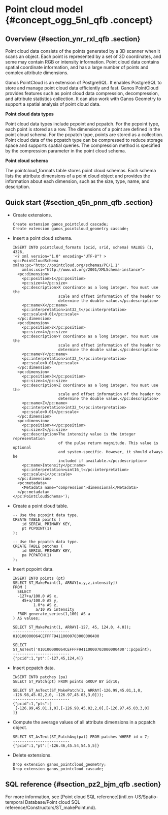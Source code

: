 # Point cloud model {#concept_ogg_5nl_qfb .concept}

## Overview {#section_ynr_rxl_qfb .section}

Point cloud data consists of the points generated by a 3D scanner when it scans an object. Each point is represented by a set of 3D coordinates, and some may contain RGB or intensity information. Point cloud data contains spatial coordinate information, and has a large number of points and complex attribute dimensions.

Ganos PointCloud is an extension of PostgreSQL. It enables PostgreSQL to store and manage point cloud data efficiently and fast. Ganos PointCloud provides features such as point cloud data compression, decompression, and attribute statistics collection. It can also work with Ganos Geometry to support a spatial analysis of point cloud data.

**Point cloud data types**

Point cloud data types include pcpoint and pcpatch. For the pcpoint type, each point is stored as a row. The dimensions of a point are defined in the point cloud schema. For the pcpatch type, points are stored as a collection. Point cloud data of the pcpatch type can be compressed to reduce storage space and supports spatial queries. The compression method is specified by the compression parameter in the point cloud schema.

**Point cloud schema**

The pointcloud\_formats table stores point cloud schemas. Each schema lists the attribute dimensions of a point cloud object and provides the information about each dimension, such as the size, type, name, and description.

## Quick start {#section_q5n_pnm_qfb .section}

-   Create extensions.

    ```
    Create extension ganos_pointcloud cascade;
    Create extension ganos_pointcloud_geometry cascade;
    ```

-   Insert a point cloud schema.

    ```
    INSERT INTO pointcloud_formats (pcid, srid, schema) VALUES (1, 4326,
    '<? xml version="1.0" encoding="UTF-8"? >
    <pc:PointCloudSchema xmlns:pc="http://pointcloud.org/schemas/PC/1.1"
        xmlns:xsi="http://www.w3.org/2001/XMLSchema-instance">
      <pc:dimension>
        <pc:position>1</pc:position>
        <pc:size>4</pc:size>
        <pc:description>X coordinate as a long integer. You must use the
                        scale and offset information of the header to
                        determine the double value.</pc:description>
        <pc:name>X</pc:name>
        <pc:interpretation>int32_t</pc:interpretation>
        <pc:scale>0.01</pc:scale>
      </pc:dimension>
      <pc:dimension>
        <pc:position>2</pc:position>
        <pc:size>4</pc:size>
        <pc:description>Y coordinate as a long integer. You must use the
                        scale and offset information of the header to
                        determine the double value.</pc:description>
        <pc:name>Y</pc:name>
        <pc:interpretation>int32_t</pc:interpretation>
        <pc:scale>0.01</pc:scale>
      </pc:dimension>
      <pc:dimension>
        <pc:position>3</pc:position>
        <pc:size>4</pc:size>
        <pc:description>Z coordinate as a long integer. You must use the
                        scale and offset information of the header to
                        determine the double value.</pc:description>
        <pc:name>Z</pc:name>
        <pc:interpretation>int32_t</pc:interpretation>
        <pc:scale>0.01</pc:scale>
      </pc:dimension>
      <pc:dimension>
        <pc:position>4</pc:position>
        <pc:size>2</pc:size>
        <pc:description>The intensity value is the integer representation
                        of the pulse return magnitude. This value is optional
                        and system-specific. However, it should always be
                        included if available.</pc:description>
        <pc:name>Intensity</pc:name>
        <pc:interpretation>uint16_t</pc:interpretation>
        <pc:scale>1</pc:scale>
      </pc:dimension>
      <pc:metadata>
        <Metadata name="compression">dimensional</Metadata>
      </pc:metadata>
    </pc:PointCloudSchema>');
    ```

-   Create a point cloud table.

    ```
    -- Use the pcpoint data type.
    CREATE TABLE points (
        id SERIAL PRIMARY KEY,
        pt PCPOINT(1)
    );
    
    -- Use the pcpatch data type.
    CREATE TABLE patches (
        id SERIAL PRIMARY KEY,
        pa PCPATCH(1)
    );
    ```

-   Insert pcpoint data.

    ```
    INSERT INTO points (pt)
    SELECT ST_MakePoint(1, ARRAY[x,y,z,intensity])
    FROM (
      SELECT
      -127+a/100.0 AS x,
        45+a/100.0 AS y,
             1.0*a AS z,
              a/10 AS intensity
      FROM generate_series(1,100) AS a
    ) AS values;
    
    SELECT ST_MakePoint(1, ARRAY[-127, 45, 124.0, 4.0]);
    -------------------------
    010100000064CEFFFF94110000703000000400
    
    SELECT ST_AsText('010100000064CEFFFF94110000703000000400'::pcpoint);
    -------------------------
    {"pcid":1,"pt":[-127,45,124,4]}
    ```

-   Insert pcpatch data.

    ```
    INSERT INTO patches (pa)
    SELECT ST_Patch(pt) FROM points GROUP BY id/10;
    
    SELECT ST_AsText(ST_MakePatch(1, ARRAY[-126.99,45.01,1,0, -126.98,45.02,2,0, -126.97,45.03,3,0]));
    -------------------------
    {"pcid":1,"pts":[
     [-126.99,45.01,1,0],[-126.98,45.02,2,0],[-126.97,45.03,3,0]
    ]}
    ```

-   Compute the average values of all attribute dimensions in a pcpatch object.

    ```
    SELECT ST_AsText(ST_PatchAvg(pa)) FROM patches WHERE id = 7;
    -------------------------
    {"pcid":1,"pt":[-126.46,45.54,54.5,5]}
    ```

-   Delete extensions.

    ```
    Drop extension ganos_pointcloud_geometry;
    Drop extension ganos_pointcloud cascade;
    ```


## SQL reference {#section_pz2_bjm_qfb .section}

For more information, see [Point cloud SQL reference](intl.en-US/Spatio-temporal Database/Point cloud SQL reference/Constructors/ST_makePoint.md).

